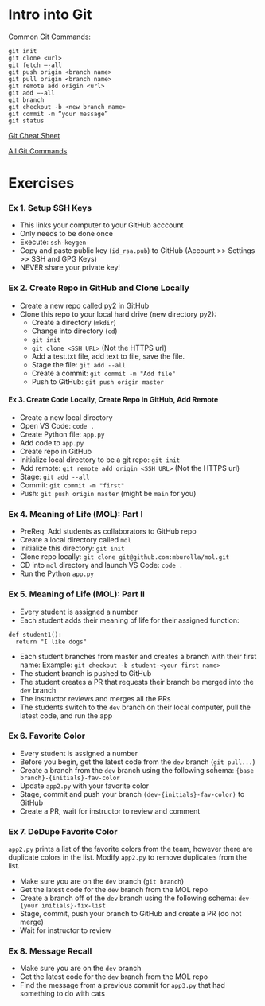 # Intro into Git

Common Git Commands:
```
git init
git clone <url>
git fetch —-all
git push origin <branch name>
git pull origin <branch name>
git remote add origin <url>
git add —-all
git branch
git checkout -b <new branch name>
git commit -m “your message”
git status
```
[Git Cheat Sheet](https://training.github.com/downloads/github-git-cheat-sheet/)

[All Git Commands](https://git-scm.com/docs)

# Exercises

### Ex 1. Setup SSH Keys
- This links your computer to your GitHub acccount
- Only needs to be done once
- Execute: `ssh-keygen`
- Copy and paste public key (`id_rsa.pub`) to GitHub (Account >> Settings >> SSH and GPG Keys)
- NEVER share your private key!

### Ex 2. Create Repo in GitHub and Clone Locally
- Create a new repo called py2 in GitHub
- Clone this repo to your local hard drive (new directory py2):
  - Create a directory (`mkdir`)
  - Change into directory (`cd`)
  - `git init`
  - `git clone <SSH URL>` (Not the HTTPS url)
  - Add a test.txt file, add text to file, save the file.
  - Stage the file: `git add --all`
  - Create a commit: `git commit -m "Add file"`
  - Push to GitHub: `git push origin master`

#### Ex 3. Create Code Locally, Create Repo in GitHub, Add Remote
- Create a new local directory
- Open VS Code: `code .`
- Create Python file: `app.py`
- Add code to `app.py`
- Create repo in GitHub
- Initialize local directory to be a git repo: `git init`
- Add remote: `git remote add origin <SSH URL>` (Not the HTTPS url)
- Stage: `git add --all`
- Commit: `git commit -m "first"`
- Push: `git push origin master` (might be `main` for you)

### Ex 4. Meaning of Life (MOL): Part I
- PreReq: Add students as collaborators to GitHub repo
- Create a local directory called `mol`
- Initialize this directory: `git init`
- Clone repo locally: `git clone git@github.com:mburolla/mol.git`
- CD into `mol` directory and launch VS Code: `code .`
- Run the Python `app.py`

### Ex 5. Meaning of Life (MOL): Part II
- Every student is assigned a number
- Each student adds their meaning of life for their assigned function:
```
def student1():
  return "I like dogs"
```
- Each student branches from master and creates a branch with their first name:
Example: `git checkout -b student-<your first name>`
- The student branch is pushed to GitHub
- The student creates a PR that requests their branch be merged into the `dev` branch
- The instructor reviews and merges all the PRs
- The students switch to the `dev` branch on their local computer, pull the latest code, and run the app

### Ex 6. Favorite Color
- Every student is assigned a number
- Before you begin, get the latest code from the `dev` branch (`git pull...`) 
- Create a branch from the `dev` branch using the following schema: `{base branch}-{initials}-fav-color`
- Update `app2.py` with your favorite color
- Stage, commit and push your branch `(dev-{initials}-fav-color)` to GitHub
- Create a PR, wait for instructor to review and comment

### Ex 7. DeDupe Favorite Color
`app2.py` prints a list of the favorite colors from the team, however there are duplicate colors in the list.  Modify `app2.py` to remove duplicates from the list.
- Make sure you are on the `dev` branch (`git branch`)
- Get the latest code for the `dev` branch from the MOL repo
- Create a branch off of the `dev` branch using the following schema: `dev-{your initials}-fix-list`
- Stage, commit, push your branch to GitHub and create a PR (do not merge)
- Wait for instructor to review

### Ex 8. Message Recall
- Make sure you are on the `dev` branch
- Get the latest code for the `dev` branch from the MOL repo
- Find the message from a previous commit for `app3.py` that had something to do with cats
